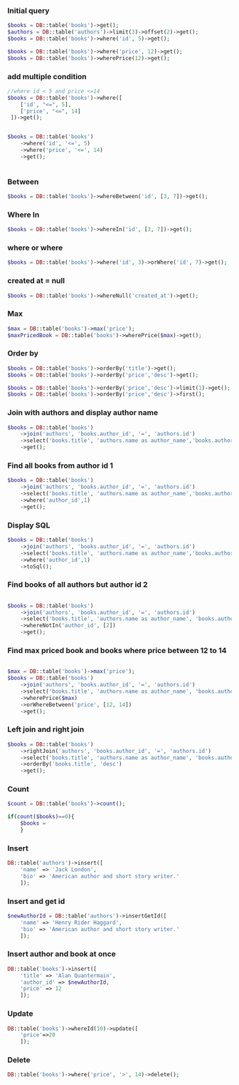 ### Initial query
```php
$books = DB::table('books')->get();
$authors = DB::table('authors')->limit(3)->offset(2)->get();
$books = DB::table('books')->where('id', 5)->get();

$books = DB::table('books')->where('price', 12)->get();
$books = DB::table('books')->wherePrice(12)->get();
```

### add multiple condition
```php
//where id < 5 and price <=14
$books = DB::table('books')->where([
    ['id', "<=", 5],
    ['price', "<=", 14]
 ])->get();


$books = DB::table('books')
    ->where('id', '<=', 5)
    ->where('price', '<=', 14)
    ->get();
 
```

### Between
```php
$books = DB::table('books')->whereBetween('id', [3, 7])->get();
```

### Where In
```php
$books = DB::table('books')->whereIn('id', [3, 7])->get();
```

### where or where
```php
$books = DB::table('books')->where('id', 3)->orWhere('id', 7)->get();

```


### created at = null
```php
$books = DB::table('books')->whereNull('created_at')->get();

```


### Max
```php
$max = DB::table('books')->max('price');
$maxPricedBook = DB::table('books')->wherePrice($max)->get();

```


### Order by
```php
$books = DB::table('books')->orderBy('title')->get();
$books = DB::table('books')->orderBy('price','desc')->get();

$books = DB::table('books')->orderBy('price','desc')->limit(1)->get();
$books = DB::table('books')->orderBy('price','desc')->first();
```


### Join with authors and display author name
```php
$books = DB::table('books')
    ->join('authors', 'books.author_id', '=', 'authors.id')
    ->select('books.title', 'authors.name as author_name','books.author_id','books.id as book_id')
    ->get();
```


### Find all books from author id 1
```php
$books = DB::table('books')
    ->join('authors', 'books.author_id', '=', 'authors.id')
    ->select('books.title', 'authors.name as author_name','books.author_id','books.id as book_id')
    ->where('author_id',1)
    ->get();
```


### Display SQL
```php
$books = DB::table('books')
    ->join('authors', 'books.author_id', '=', 'authors.id')
    ->select('books.title', 'authors.name as author_name','books.author_id','books.id as book_id')
    ->where('author_id',1)
    ->toSql();
```

### Find books of all authors but author id 2
```php

$books = DB::table('books')
    ->join('authors', 'books.author_id', '=', 'authors.id')
    ->select('books.title', 'authors.name as author_name', 'books.author_id', 'books.id as book_id')
    ->whereNotIn('author_id', [2])
    ->get();

```

### Find max priced book and books where price between 12 to 14
```php

$max = DB::table('books')->max('price');
$books = DB::table('books')
    ->join('authors', 'books.author_id', '=', 'authors.id')
    ->select('books.title', 'authors.name as author_name', 'books.author_id', 'books.id as book_id', 'price')
    ->wherePrice($max)
    ->orWhereBetween('price', [12, 14])
    ->get();
```

### Left join and right join
```php
$books = DB::table('books')
    ->rightJoin('authors', 'books.author_id', '=', 'authors.id')
    ->select('books.title', 'authors.name as author_name', 'books.author_id', 'books.id as book_id')
    ->orderBy('books.title', 'desc')
    ->get();
```

### Count
```php
$count = DB::table('books')->count();

if(count($books)==0){
    $books =
    }
```

### Insert
```php
DB::table('authors')->insert([
    'name' => 'Jack London',
    'bio' => 'American author and short story writer.'
    ]);
```

### Insert and get id
```php
$newAuthorId = DB::table('authors')->insertGetId([
    'name' => 'Henry Rider Haggard',
    'bio' => 'American author and short story writer.'
    ]);
```

### Insert author and book at once
```php
DB::table('books')->insert([
    'title' => 'Alan Quantermain',
    'author_id' => $newAuthorId,
    'price' => 12
    ]);
```

### Update
```php
DB::table('books')->whereId(10)->update([
    'price'=>20
    ]);
```

### Delete
```php
DB::table('books')->where('price', '>', 14)->delete();
```

### 
```php


```

### 
```php


```
### 
```php


```

### 
```php


```

